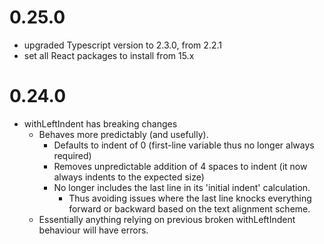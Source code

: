 0.25.0
======
*   upgraded Typescript version to 2.3.0, from 2.2.1
*   set all React packages to install from 15.x  

0.24.0
======
*   withLeftIndent has breaking changes
    *   Behaves more predictably (and usefully).
        *   Defaults to indent of 0 (first-line variable thus no longer always required)
        *   Removes unpredictable addition of 4 spaces to indent (it now always indents to the expected size)
        *   No longer includes the last line in its 'initial indent' calculation.
            *   Thus avoiding issues where the last line knocks everything forward or backward based on the text alignment scheme.
    *   Essentially anything relying on previous broken withLeftIndent behaviour will have errors.
